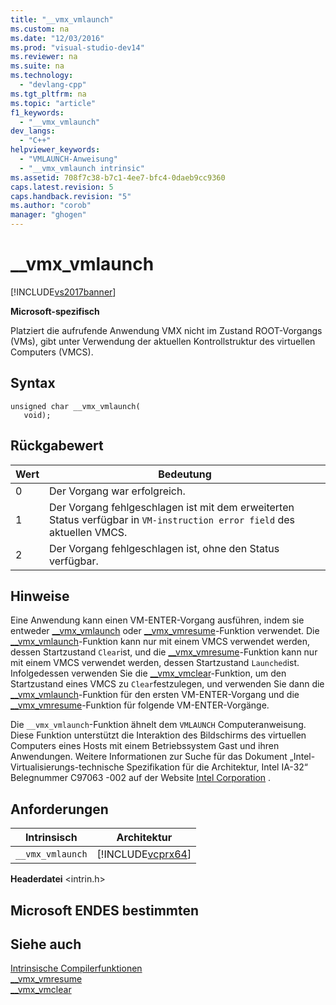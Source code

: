```yaml
---
title: "__vmx_vmlaunch"
ms.custom: na
ms.date: "12/03/2016"
ms.prod: "visual-studio-dev14"
ms.reviewer: na
ms.suite: na
ms.technology: 
  - "devlang-cpp"
ms.tgt_pltfrm: na
ms.topic: "article"
f1_keywords: 
  - "__vmx_vmlaunch"
dev_langs: 
  - "C++"
helpviewer_keywords: 
  - "VMLAUNCH-Anweisung"
  - "__vmx_vmlaunch intrinsic"
ms.assetid: 708f7c38-b7c1-4ee7-bfc4-0daeb9cc9360
caps.latest.revision: 5
caps.handback.revision: "5"
ms.author: "corob"
manager: "ghogen"
---
```

# __vmx_vmlaunch
[!INCLUDE[vs2017banner](../assembler/inline/includes/vs2017banner.md)]

**Microsoft\-spezifisch**  
  
 Platziert die aufrufende Anwendung VMX nicht im Zustand ROOT\-Vorgangs \(VMs\), gibt unter Verwendung der aktuellen Kontrollstruktur des virtuellen Computers \(VMCS\).  
  
## Syntax  
  
```  
unsigned char __vmx_vmlaunch(  
   void);  
```  
  
## Rückgabewert  
  
|Wert|Bedeutung|  
|----------|---------------|  
|0|Der Vorgang war erfolgreich.|  
|1|Der Vorgang fehlgeschlagen ist mit dem erweiterten Status verfügbar in `VM-instruction error field` des aktuellen VMCS.|  
|2|Der Vorgang fehlgeschlagen ist, ohne den Status verfügbar.|  
  
## Hinweise  
 Eine Anwendung kann einen VM\-ENTER\-Vorgang ausführen, indem sie entweder [\_\_vmx\_vmlaunch](../intrinsics/vmx-vmlaunch.md) oder [\_\_vmx\_vmresume](../intrinsics/vmx-vmresume.md)\-Funktion verwendet.  Die [\_\_vmx\_vmlaunch](../intrinsics/vmx-vmlaunch.md)\-Funktion kann nur mit einem VMCS verwendet werden, dessen Startzustand `Clear`ist, und die [\_\_vmx\_vmresume](../intrinsics/vmx-vmresume.md)\-Funktion kann nur mit einem VMCS verwendet werden, dessen Startzustand `Launched`ist.  Infolgedessen verwenden Sie die [\_\_vmx\_vmclear](../intrinsics/vmx-vmclear.md)\-Funktion, um den Startzustand eines VMCS zu `Clear`festzulegen, und verwenden Sie dann die [\_\_vmx\_vmlaunch](../intrinsics/vmx-vmlaunch.md)\-Funktion für den ersten VM\-ENTER\-Vorgang und die [\_\_vmx\_vmresume](../intrinsics/vmx-vmresume.md)\-Funktion für folgende VM\-ENTER\-Vorgänge.  
  
 Die `__vmx_vmlaunch`\-Funktion ähnelt dem `VMLAUNCH` Computeranweisung.  Diese Funktion unterstützt die Interaktion des Bildschirms des virtuellen Computers eines Hosts mit einem Betriebssystem Gast und ihren Anwendungen.  Weitere Informationen zur Suche für das Dokument „Intel\-Virtualisierungs\-technische Spezifikation für die Architektur, Intel IA\-32“ Belegnummer C97063 \-002 auf der Website [Intel Corporation](http://go.microsoft.com/fwlink/?LinkId=127) .  
  
## Anforderungen  
  
|Intrinsisch|Architektur|  
|-----------------|-----------------|  
|`__vmx_vmlaunch`|[!INCLUDE[vcprx64](../assembler/inline/includes/vcprx64_md.md)]|  
  
 **Headerdatei** \<intrin.h\>  
  
## Microsoft ENDES bestimmten  
  
## Siehe auch  
 [Intrinsische Compilerfunktionen](../intrinsics/compiler-intrinsics.md)   
 [\_\_vmx\_vmresume](../intrinsics/vmx-vmresume.md)   
 [\_\_vmx\_vmclear](../intrinsics/vmx-vmclear.md)